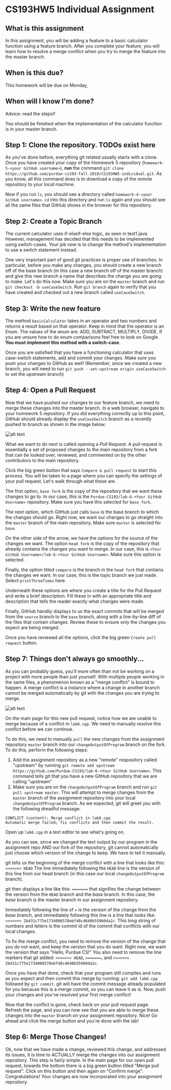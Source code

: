 # CS193HW5 Individual Assignment
 
## What is this assignment
In this assignment, you will be adding a feature to a basic calculator function using a feature branch. After you complete your feature, you will learn how to resolve a merge conflict when you try to merge the feature into the master branch. 
 
## When is this due?
This homework will be due on Monday, 
 
## When will I know I'm done?
Advice: read the steps!!
 
You should be finished when the implementation of the calculator function is in your master branch.
 
## Step 1: Clone the repository. TODOs exist here
As you've done before, everything git related usually starts with a clone. Once you have created your copy of the Homework 5 repository (`homework-5-<your GitHub username>`), **run** the command `git clone https://github.com/purdue-cs193-fall-2019/CS193HW5-individual.git`. As you know, all this command does is to download a copy of the *remote* repository to your *local* machine. 
 
Now if you run `ls`, you should see a directory called `homework-4-<your GitHub username>`. `cd` into this directory and run `ls` again and you should see all the same files that GitHub shows in the browser for this repository. 

## Step 2: Create a Topic Branch
The current calculator uses if-elseif-else logic, as seen in test1.java. However, management has decided that this needs to be implemented using switch-cases. Your job now is to change the method's implementation to use a switch statement instead. 

One very important part of good git practices is proper use of branches. In particular, before you make any changes, you should create a new branch off of the base branch (in this case a new branch off of the master branch) and give this new branch a name that describes the change you are going to make. Let's do this now. Make sure you are on the `master` branch and run `git checkout -b useCaseSwitch`. Run `git branch` again to verify that you have created and checked out a new branch called `useCaseSwitch`.

## Step 3: Write the new feature

The method `basicCalculator` takes in an operator and two numbers and returns a result based on that operator. Keep in mind that the operator is an Enum. The values of the enum are: ADD, SUBTRACT, MULTIPLY, DIVIDE. If you are unsure how to do enum comparisons feel free to look on Google. **You must implement this method with a switch-case**.

Once you are satisfied that you have a functioning calculator that uses case-switch statements, add and commit your changes. Make sure you push your changes to GitHub as well! (Remember, since we created a new branch, you will need to run `git push --set-upstream origin useCaseSwitch` to set the upstream branch)

## Step 4: Open a Pull Request

Now that we have pushed our changes to our feature branch, we need to merge these changes into the master branch. In a web browser, navigate to your homework 5 repository. If you did everything correctly up to this point, GitHub should already display the `useCaseSwitch` branch as a recently pushed to branch as shown in the image below: 

![alt text](https://i.imgur.com/aB6iS9v.png)

What we want to do next is called opening a *Pull Request*. A pull request is essentially a set of proposed changes to the main repository from a fork that can be looked over, reviewed, and commented on by the other contributors to the main repository.

Click the big green button that says `Compare & pull request` to start this process. You will be taken to a page where you can specify the settings of your pull request. Let's walk through what these are. 

The first option, `base fork` is the copy of the repository that we want these changes to go to. In our case, this is the `Purdue-CS193/lab-6-<Your GitHub Username>` repository. Make sure you have this selected for `base fork`.

The next option, which GitHub just calls `base` is the base branch to which the changes should go. Right now, we want our changes to go straight into the `master` branch of the main repository. Make sure `master` is selected for `base`.

On the other side of the arrow, we have the options for the source of the changes we want. The option `head fork` is the copy of the repository that already contains the changes you want to merge. In our case, this is `<Your GitHub Username>/lab-6-<Your GitHub Username>`. Make sure this option is selected.

Finally, the option titled `compare` is the branch in the `head fork` that contains the changes we want. In our case, this is the topic branch we just made. Select `printThreeTimes` here.

Underneath these options are where you create a title for the Pull Request and write a brief description. Fill these in with an appropriate title and description that tells the reader exactly what changes were made. 

Finally, GitHub handily displays to us the exact commits that will be merged from the `source` branch to the `base` branch, along with a line-by-line diff of the files that contain changes. Review these to ensure only the changes you expect are being merged. 

Once you have reviewed all the options, click the big green `Create pull request` button.

## Step 7: Things don't always go smoothly...

As you can probably guess, you'll more often than not be working on a project with more people than just yourself. With multiple people working in the same files, a phenomenon known as a "merge conflict" is bound to happen. A merge conflict is a instance where a change in another branch cannot be merged automatically by git with the changes you are trying to merge.

![alt text](https://developer.atlassian.com/blog/2015/01/a-better-pull-request/merge-conflict.png) 

On the main page for this new pull request, notice how we are unable to merge because of a conflict in `lab6.cpp`. We need to manually resolve this conflict before we can continue. 

To do this, we need to manually `pull` the new changes from the assignment repository `master` branch into our `changeOutputOfProgram` branch on the fork. To do this, perform the following steps: 
1. Add the assignment repository as a new "remote" respository called "upstream" by running `git remote add upstream https://github.com/Purdue-CS193/lab-6-<Your GitHub Username>`. This command tells git that you have a new GitHub repository that we are calling "upstream"
2. Make sure you are on the `changeOutputOfProgram` branch and run `git pull upstream master`. This will attempt to merge changes from the `master` branch of the assignment repository into your local `changeOutputOfProgram` branch. As we expected, git will greet you with the following dreadful message:

```
CONFLICT (content): Merge conflict in lab6.cpp
Automatic merge failed; fix conflicts and then commit the result.
```

Open up `lab6.cpp` in a text editor to see what's going on. 

As you can see, since we changed the text output by our program in the assignment repo AND our fork of the repository, git cannot automatically just choose which version of the change to keep. We have to tell it manually. 

git tells us the beginning of the merge conflict with a line that looks like this: `<<<<<<< HEAD` The line immediately following the `HEAD` line is the version of this line from our head branch (in this case our local `changeOutputOfProgram` branch). 

git then displays a line like this: `=======` that signifies the change between the version from the `HEAD` branch and the *base* branch. In this case, the *base* branch is the master branch in our assignment repository. 

Immediately following the line of `=` is the version of the change from the *base* branch, and immediately following this line is a line that looks like: `>>>>>>> 2b431c775e1734008578ebf48c4640b55960da2c`. This long string of numbers and letters is the commit id of the commit that conflicts with our local changes. 

To fix the merge conflict, you need to remove the version of the change that you do not want, and keep the version that you do want. Right now, we want the version that says "Hello, Purdue CS!" You also need to remove the line markers that git added: `<<<<<<< HEAD`, `=======`, and `>>>>>>> 2b431c775e1734008578ebf48c4640b55960da2c`. 

Once you have that done, check that your program still compiles and runs as you expect and then commit this merge by running: `git add lab6.cpp` followed by `git commit`. git will have the commit message already populated for you because this is a merge commit, so you can leave it as is. Now, push your changes and you've resolved your first merge conflict!

Now that the conflict is gone, check back on your pull request page. Refresh the page, and you can now see that you are able to merge these changes into the `master` branch on your assignment repository. Nice! Go ahead and click the merge button and you're done with the lab!


## Step 6: Merge Those Changes!

Ok, now that we have made a change, reviewed this change, and addressed its issues, it is time to ACTUALLY merge the changes into our assignment repository. This step is fairly simple. In the main page for our open pull request, towards the bottom there is a big green button titled "Merge pull request". Click on this button and then again on "Confirm merge". Congratulations! Your changes are now incorporated into your assignment repository. 

